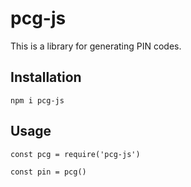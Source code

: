 # pcg-js
This is a library for generating PIN codes.

## Installation
```
npm i pcg-js
```
## Usage
```
const pcg = require('pcg-js')

const pin = pcg()
```
